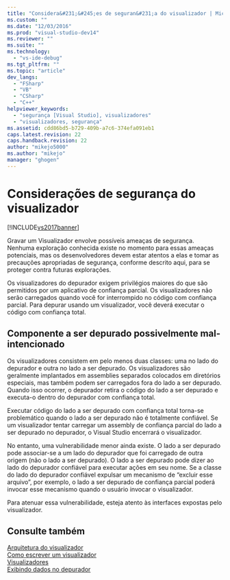 ```yaml
---
title: "Considera&#231;&#245;es de seguran&#231;a do visualizador | Microsoft Docs"
ms.custom: ""
ms.date: "12/03/2016"
ms.prod: "visual-studio-dev14"
ms.reviewer: ""
ms.suite: ""
ms.technology: 
  - "vs-ide-debug"
ms.tgt_pltfrm: ""
ms.topic: "article"
dev_langs: 
  - "FSharp"
  - "VB"
  - "CSharp"
  - "C++"
helpviewer_keywords: 
  - "segurança [Visual Studio], visualizadores"
  - "visualizadores, segurança"
ms.assetid: cdd86bd5-b729-409b-a7c6-374efa091eb1
caps.latest.revision: 22
caps.handback.revision: 22
author: "mikejo5000"
ms.author: "mikejo"
manager: "ghogen"
---
```

# Considera&#231;&#245;es de seguran&#231;a do visualizador
[!INCLUDE[vs2017banner](../code-quality/includes/vs2017banner.md)]

Gravar um Visualizador envolve possíveis ameaças de segurança.  Nenhuma exploração conhecida existe no momento para essas ameaças potenciais, mas os desenvolvedores devem estar atentos a elas e tomar as precauções apropriadas de segurança, conforme descrito aqui, para se proteger contra futuras explorações.  
  
 Os visualizadores do depurador exigem privilégios maiores do que são permitidos por um aplicativo de confiança parcial.  Os visualizadores não serão carregados quando você for interrompido no código com confiança parcial.  Para depurar usando um visualizador, você deverá executar o código com confiança total.  
  
## Componente a ser depurado possivelmente mal\-intencionado  
 Os visualizadores consistem em pelo menos duas classes: uma no lado do depurador e outra no lado a ser depurado.  Os visualizadores são geralmente implantados em assemblies separados colocados em diretórios especiais, mas também podem ser carregados fora do lado a ser depurado.  Quando isso ocorrer, o depurador retira o código do lado a ser depurado e executa\-o dentro do depurador com confiança total.  
  
 Executar código do lado a ser depurado com confiança total torna\-se problemático quando o lado a ser depurado não é totalmente confiável.  Se um visualizador tentar carregar um assembly de confiança parcial do lado a ser depurado no depurador, o Visual Studio encerrará o visualizador.  
  
 No entanto, uma vulnerabilidade menor ainda existe.  O lado a ser depurado pode associar\-se a um lado do depurador que foi carregado de outra origem \(não o lado a ser depurado\).  O lado a ser depurado pode dizer ao lado do depurador confiável para executar ações em seu nome.  Se a classe do lado do depurador confiável expulsar um mecanismo de “excluir esse arquivo”, por exemplo, o lado a ser depurado de confiança parcial poderá invocar esse mecanismo quando o usuário invocar o visualizador.  
  
 Para atenuar essa vulnerabilidade, esteja atento às interfaces expostas pelo visualizador.  
  
## Consulte também  
 [Arquitetura do visualizador](../debugger/visualizer-architecture.md)   
 [Como escrever um visualizador](../debugger/how-to-write-a-visualizer.md)   
 [Visualizadores](../debugger/create-custom-visualizers-of-data.md)   
 [Exibindo dados no depurador](../debugger/viewing-data-in-the-debugger.md)